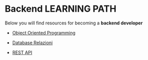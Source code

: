 # Backend LEARNING PATH

Below you will find resources for becoming a **backend developer**

- [Object Oriented Programming](./object_oriented_programming.md)

- [Database Relazioni](./database_relazionali.md)

- [REST API](./rest.md)